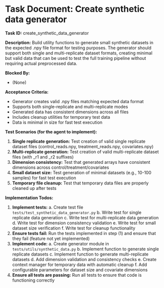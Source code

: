 # Task Document: Create synthetic data generator

**Task ID:** create_synthetic_data_generator

**Description:**
Build utility functions to generate small synthetic datasets in the expected .npy file format for testing purposes. The generator should support both single and multi-replicate dataset formats, creating minimal but valid data that can be used to test the full training pipeline without requiring actual preprocessed data.

**Blocked By:**
- (None)

**Acceptance Criteria:**
- Generator creates valid .npy files matching expected data format
- Supports both single-replicate and multi-replicate modes
- Generated data has consistent dimensions across all files
- Includes cleanup utilities for temporary test data
- Data is minimal in size for fast test execution

**Test Scenarios (for the agent to implement):**
1. **Single replicate generation:** Test creation of valid single replicate dataset files (control_reads.npy, treatment_reads.npy, covariates.npy)
2. **Multi-replicate generation:** Test creation of valid multi-replicate dataset files (with _r1 and _r2 suffixes)
3. **Dimension consistency:** Test that generated arrays have consistent dimensions across control/treatment/covariates
4. **Small dataset size:** Test generation of minimal datasets (e.g., 10-100 samples) for fast test execution
5. **Temporary file cleanup:** Test that temporary data files are properly cleaned up after tests

**Implementation Todos:**
1. **Implement tests:**
   a. Create test file `tests/test_synthetic_data_generator.py`
   b. Write test for single replicate data generation
   c. Write test for multi-replicate data generation
   d. Write test for dimension consistency validation
   e. Write test for small dataset size verification
   f. Write test for cleanup functionality
2. **Ensure tests fail:** Run the tests implemented in step (1) and ensure that they fail (feature not yet implemented)
3. **Implement code:**
   a. Create generator module in `tests/utils/synthetic_data.py`
   b. Implement function to generate single replicate datasets
   c. Implement function to generate multi-replicate datasets
   d. Add dimension validation and consistency checks
   e. Create context manager for temporary data with automatic cleanup
   f. Add configurable parameters for dataset size and covariate dimensions
4. **Ensure all tests are passing:** Run all tests to ensure that code is functioning correctly
